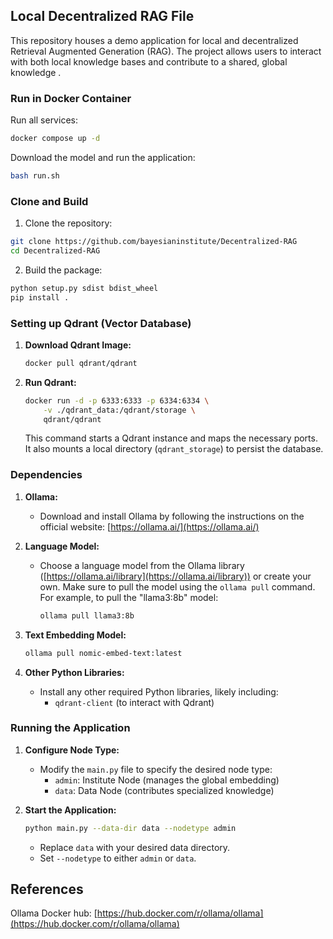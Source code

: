 ## Local Decentralized RAG File

This repository houses a demo application for local and decentralized Retrieval Augmented Generation (RAG). The project allows users to interact with both local knowledge bases and contribute to a shared, global knowledge .

### Run in Docker Container

Run all services:
```bash
docker compose up -d
```

Download the model and run the application:
```bash
bash run.sh
```

### Clone and Build

1. Clone the repository:
```bash
git clone https://github.com/bayesianinstitute/Decentralized-RAG
cd Decentralized-RAG 
```

2. Build the package:
```bash
python setup.py sdist bdist_wheel
pip install .
```

### Setting up Qdrant (Vector Database)

1. **Download Qdrant Image:**
   ```bash
   docker pull qdrant/qdrant
   ```

2. **Run Qdrant:**
   ```bash
   docker run -d -p 6333:6333 -p 6334:6334 \
       -v ./qdrant_data:/qdrant/storage \
       qdrant/qdrant
   ```
   This command starts a Qdrant instance and maps the necessary ports. It also mounts a local directory (`qdrant_storage`) to persist the database.

### Dependencies

1. **Ollama:**

   - Download and install Ollama by following the instructions on the official website: [https://ollama.ai/](https://ollama.ai/)

2. **Language Model:**

   - Choose a language model from the Ollama library ([https://ollama.ai/library](https://ollama.ai/library)) or create your own. Make sure to pull the model using the `ollama pull` command. For example, to pull the "llama3:8b" model:

     ```bash
     ollama pull llama3:8b
     ```

3. **Text Embedding Model:**

     ```bash
     ollama pull nomic-embed-text:latest
     ```

4. **Other Python Libraries:**
   - Install any other required Python libraries, likely including:
     * `qdrant-client` (to interact with Qdrant)

### Running the Application

1. **Configure Node Type:**
   - Modify the `main.py` file to specify the desired node type:  
     * `admin`: Institute Node (manages the global embedding)
     * `data`: Data Node (contributes specialized knowledge) 

2. **Start the Application:**
   ```bash
   python main.py --data-dir data --nodetype admin
   ```
   - Replace `data` with your desired data directory.
   - Set `--nodetype` to either `admin` or `data`.

## References

Ollama Docker hub: [https://hub.docker.com/r/ollama/ollama](https://hub.docker.com/r/ollama/ollama)

